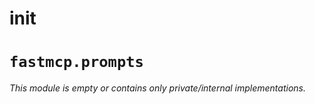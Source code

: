 # __init__

# `fastmcp.prompts`

*This module is empty or contains only private/internal implementations.*
